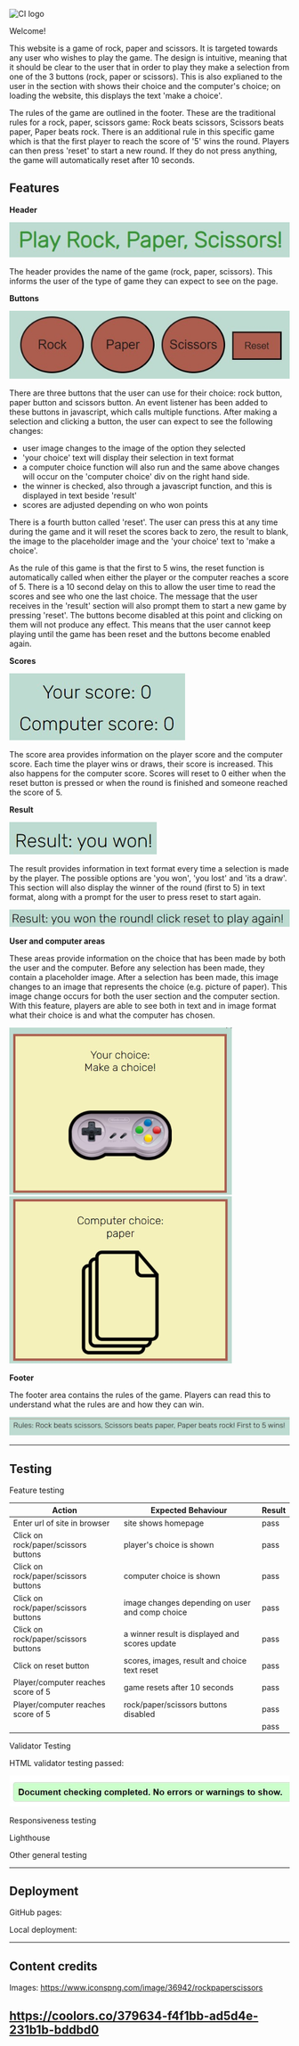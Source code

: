 ![CI logo](https://codeinstitute.s3.amazonaws.com/fullstack/ci_logo_small.png)

Welcome!

This website is a game of rock, paper and scissors. It is targeted towards any user who wishes to play the game. The design is intuitive, meaning that it should be clear to the user that in order to play they make a selection from one of the 3 buttons (rock, paper or scissors). This is also explianed to the user in the section with shows their choice and the computer's choice; on loading the website, this displays the text 'make a choice'.

The rules of the game are outlined in the footer. These are the traditional rules for a rock, paper, scissors game: Rock beats scissors, Scissors beats paper, Paper beats rock. There is an additional rule in this specific game which is that the first player to reach the score of '5' wins the round. Players can then press 'reset' to start a new round. If they do not press anything, the game will automatically reset after 10 seconds.



## Features

**Header**

![nav](assets/images/header.jpg)

The header provides the name of the game (rock, paper, scissors). This informs the user of the type of game they can expect to see on the page.

**Buttons**

![nav](assets/images/buttons.jpg)

There are three buttons that the user can use for their choice: rock button, paper button and scissors button. An event listener has been added to these buttons in javascript, which calls multiple functions. After making a selection and clicking a button, the user can expect to see the following changes:
- user image changes to the image of the option they selected
- 'your choice' text will display their selection in text format
- a computer choice function will also run and the same above changes will occur on the 'computer choice' div on the right hand side.
- the winner is checked, also through a javascript function, and this is displayed in text beside 'result'
- scores are adjusted depending on who won points

There is a fourth button called 'reset'. The user can press this at any time during the game and it will reset the scores back to zero, the result to blank, the image to the placeholder image and the 'your choice' text to 'make a choice'.

As the rule of this game is that the first to 5 wins, the reset function is automatically called when either the player or the computer reaches a score of 5. There is a 10 second delay on this to allow the user time to read the scores and see who one the last choice. The message that the user receives in the 'result' section will also prompt them to start a new game by pressing 'reset'. The buttons become disabled at this point and clicking on them will not produce any effect. This means that the user cannot keep playing until the game has been reset and the buttons become enabled again.

**Scores**

![nav](assets/images/scores.jpg)

The score area provides information on the player score and the computer score. Each time the player wins or draws, their score is increased. This also happens for the computer score. Scores will reset to 0 either when the reset button is pressed or when the round is finished and someone reached the score of 5. 

**Result**

![nav](assets/images/result.jpg)

The result provides information in text format every time a selection is made by the player. The possible options are 'you won', 'you lost' and 'its a draw'. This section will also display the winner of the round (first to 5) in text format, along with a prompt for the user to press reset to start again.

![nav](assets/images/resultgame.jpg)

**User and computer areas**

These areas provide information on the choice that has been made  by both the user and the computer. Before any selection has been made, they contain a placeholder image. After a selection has been made, this image changes to an image that represents the choice (e.g. picture of paper). This image change occurs for both the user section and the computer section. With this feature, players are able to see both in text and in image format what their choice is and what the computer has chosen.

<img src="assets/images/userchoice.jpg" width="400" height="300"/>
<img src="assets/images/compchoice.jpg" width="400" height="300"/>

**Footer**

The footer area contains the rules of the game. Players can read this to understand what the rules are and how they can win.

![nav](assets/images/footer.jpg)

------

## Testing

Feature testing

| Action        | Expected Behaviour  | Result | 
| ------------- | ------------- | ------------- | 
| Enter url of site in browser  | site shows homepage | pass | 
| Click on rock/paper/scissors buttons  | player's choice is shown  | pass | 
| Click on rock/paper/scissors buttons  | computer choice is shown  | pass | 
| Click on rock/paper/scissors buttons | image changes depending on user and comp choice | pass |
| Click on rock/paper/scissors buttons | a winner result is displayed and scores update  | pass |
| Click on reset button | scores, images, result and choice text reset  | pass |
| Player/computer reaches score of 5  | game resets after 10 seconds  | pass |
| Player/computer reaches score of 5   | rock/paper/scissors buttons disabled| pass |
|    | | pass |

Validator Testing

HTML validator testing passed:

![nav](assets/images/html.jpg)

Responsiveness testing

Lighthouse

Other general testing

------

## Deployment

 GitHub pages:

 Local deployment:

---

## Content credits


Images: https://www.iconspng.com/image/36942/rockpaperscissors

https://coolors.co/379634-f4f1bb-ad5d4e-231b1b-bddbd0
---

